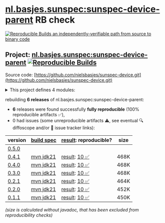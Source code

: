 [nl.basjes.sunspec:sunspec-device-parent](https://central.sonatype.com/artifact/nl.basjes.sunspec/sunspec-device-parent/versions) RB check
=======

[![Reproducible Builds](https://reproducible-builds.org/images/logos/rb.svg) an independently-verifiable path from source to binary code](https://reproducible-builds.org/)

## Project: [nl.basjes.sunspec:sunspec-device-parent](https://central.sonatype.com/artifact/nl.basjes.sunspec/sunspec-device-parent/versions) [![Reproducible Builds](https://img.shields.io/endpoint?url=https://raw.githubusercontent.com/jvm-repo-rebuild/reproducible-central/master/content/nl/basjes/sunspec/sunspec-device-parent/badge.json)](https://github.com/jvm-repo-rebuild/reproducible-central/blob/master/content/nl/basjes/sunspec/sunspec-device-parent/README.md)

Source code: [https://github.com/nielsbasjes/sunspec-device.git](https://github.com/nielsbasjes/sunspec-device.git)

<details><summary>This project defines 4 modules:</summary>

* [nl.basjes.sunspec:sunspec-device](https://central.sonatype.com/artifact/nl.basjes.sunspec/sunspec-device/overview)
* [nl.basjes.sunspec:sunspec-device-parent](https://central.sonatype.com/artifact/nl.basjes.sunspec/sunspec-device-parent/overview)
* [nl.basjes.sunspec:sunspec-model](https://central.sonatype.com/artifact/nl.basjes.sunspec/sunspec-model/overview)
* [nl.basjes.sunspec:sunspec-schema-writer](https://central.sonatype.com/artifact/nl.basjes.sunspec/sunspec-schema-writer/overview)
</details>

rebuilding **6 releases** of nl.basjes.sunspec:sunspec-device-parent:
- **6** releases were found successfully **fully reproducible** (100% reproducible artifacts :white_check_mark:),
- 0 had issues (some unreproducible artifacts :warning:, see eventual :mag: diffoscope and/or :memo: issue tracker links):

| version | [build spec](/BUILDSPEC.md) | [result](https://reproducible-builds.org/docs/jvm/): reproducible? | size |
| -- | --------- | ------ | -- |
| [0.5.0](https://central.sonatype.com/artifact/nl.basjes.sunspec/sunspec-device-parent/0.5.0/pom) | | | |
| [0.4.1](https://central.sonatype.com/artifact/nl.basjes.sunspec/sunspec-device-parent/0.4.1/pom) | [mvn jdk21](sunspec-device-parent-0.4.1.buildspec) | [result](sunspec-device-parent-0.4.1.buildinfo): [10 :white_check_mark: ](sunspec-device-parent-0.4.1.buildcompare) | 468K |
| [0.4.0](https://central.sonatype.com/artifact/nl.basjes.sunspec/sunspec-device-parent/0.4.0/pom) | [mvn jdk21](sunspec-device-parent-0.4.0.buildspec) | [result](sunspec-device-parent-0.4.0.buildinfo): [10 :white_check_mark: ](sunspec-device-parent-0.4.0.buildcompare) | 468K |
| [0.3.0](https://central.sonatype.com/artifact/nl.basjes.sunspec/sunspec-device-parent/0.3.0/pom) | [mvn jdk21](sunspec-device-parent-0.3.0.buildspec) | [result](sunspec-device-parent-0.3.0.buildinfo): [10 :white_check_mark: ](sunspec-device-parent-0.3.0.buildcompare) | 468K |
| [0.2.1](https://central.sonatype.com/artifact/nl.basjes.sunspec/sunspec-device-parent/0.2.1/pom) | [mvn jdk21](sunspec-device-parent-0.2.1.buildspec) | [result](sunspec-device-parent-0.2.1.buildinfo): [10 :white_check_mark: ](sunspec-device-parent-0.2.1.buildcompare) | 464K |
| [0.2.0](https://central.sonatype.com/artifact/nl.basjes.sunspec/sunspec-device-parent/0.2.0/pom) | [mvn jdk21](sunspec-device-parent-0.2.0.buildspec) | [result](sunspec-device-parent-0.2.0.buildinfo): [10 :white_check_mark: ](sunspec-device-parent-0.2.0.buildcompare) | 452K |
| [0.1.1](https://central.sonatype.com/artifact/nl.basjes.sunspec/sunspec-device-parent/0.1.1/pom) | [mvn jdk21](sunspec-device-parent-0.1.1.buildspec) | [result](sunspec-device-parent-0.1.1.buildinfo): [10 :white_check_mark: ](sunspec-device-parent-0.1.1.buildcompare) | 450K |

<i>(size is calculated without javadoc, that has been excluded from reproducibility checks)</i>
